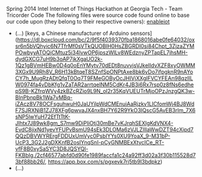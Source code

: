Spring 2014 Intel Internet of Things Hackathon at Georgia Tech - Team Tricorder Code
The following files were source code found online to base our code upon (they belong to their respective owners):
[enableiot](www.github.com/enableiot/iotkit-samples)
+ (...)
[keys, a Chinese manufacturer of Arduino sensors](https://dl.boxcloud.com/bc/2/9f5f4039370fba1868016abe0fe64032/oxsr6n5bVQhyic6N7TfrMf0sVTkQUOBIH0HsZBGRDI0si84Chpt_3ZjzaZYMPOwbyyATOQjCMtuz5i34lvwOP6jpszWlLv8WEdznyZPTapEL7jhsMH-dydGXCG7uH9b3oAP7jkXgaUO2k-1Qz1gBVmHEBw0D4q0oEnYMytv70dEDt8nuvvjsVJkeIIdvXZF8xyOWMM3XGx9U9Rh8V_R6H13kBtqeT8SZnfSpONPtAxe8bk6vDo7ifpgknR9nAYoCY7h_MugRzADtQfqT0Oq7T9FMeGOByOcJHIVjXXglFVCYFEAn98qzlILW0974fa4vDbKfg1vZaTAR2arrtqelNM5CdKr4JB3i6Rx7rsp0z8fNs6edhepS9B-KZfrqWVy4zkBZcRZio9L9N_oI2r35KqVUEUTrMjoOPzJnzgQK3w-BInPbnpBk1Wa7vMBq-iZAcz8V78OCFsguhwuH0JaUYilpWdCMEnuiAaRjzkv1LICfomWj4BJ8WdF7SJRXNiB1ZJ78XFg6pwvaJX4nxBH7Y62R9YkO3IQscG5AvEB3rlm_7X6sNP5lwYuH72EfTtTtK-Jlhtx7J89wk8gm_S7mw9DiPIiOtj30mBe7vKJrqhSEXlgKdVNX4-EvdC8jixNd1yevYFUPvBsmU94sEk3DLOMa6zVJLZIIlaWwDZT94cXipd7QQzDBVWYRErgFDDUxUmVyc0PsbIYYs0XU9YoaX_9-M31bP-UcP3_3G2J2gDXKnfB2osIYnqSnI-pCyGNMBExXtycICe_RT-vfF8B0xySaSYC3D8JQSYQl-FKBbIg,/2cf46577abfd0d90fe1989faccfa1c24a92ff3d02a3f30b115528d73bf88bb26/, https://app.box.com/s/pgxevk7rj5tb9l3bdpkz)
+ (...)
